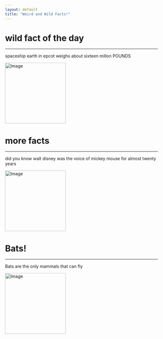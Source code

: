 ```yaml
---
layout: default
title: "Weird and Wild Facts!"
---
```


# wild fact of the day
---
spaceship earth in epcot weighs about sixteen millon POUNDS

<img src="https://upload.wikimedia.org/wikipedia/commons/thumb/5/5b/Spaceship_Earth_%283-4_crop%29.jpg/250px-Spaceship_Earth_%283-4_crop%29.jpg" alt="Image" width="200" height="auto">

# more facts
---
did you know walt disney was the voice of mickey mouse for almost twenty years

<img src="https://upload.wikimedia.org/wikipedia/commons/thumb/4/4f/Mickey_Mouse_%28poster_version%29.svg/220px-Mickey_Mouse_%28poster_version%29.svg.png" alt="Image" width="200" height="auto">

# Bats!
---
Bats are the only mammals that can fly

<img src="https://media.istockphoto.com/id/857904938/vector/vector-cartoon-illustration-of-cute-friendly-black-bat-character-flying-with-wings-spread-in.jpg?s=612x612&w=0&k=20&c=ERlR5DOHzH6V4HdMPmmsms0eme4FHsEDYdYs2DBtcXQ=" alt="Image" width="200" height="auto">

